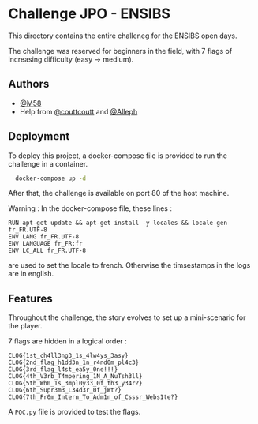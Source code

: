 # Challenge JPO - ENSIBS

This directory contains the entire challeneg for the ENSIBS open days. 

The challenge was reserved for beginners in the field, with 7 flags of increasing difficulty (easy -> medium).
## Authors

- [@M58](https://www.github.com/M58-ENSIBS)
- Help from [@couttcoutt](https://github.com/coutand-bastien)
    and [@Alleph](https://github.com/Alleph)

## Deployment

To deploy this project, a docker-compose file is provided to run the challenge in a container. 

```bash
  docker-compose up -d
```
After that, the challenge is available on port 80 of the host machine.

Warning : In the docker-compose file, these lines : 
```
RUN apt-get update && apt-get install -y locales && locale-gen fr_FR.UTF-8
ENV LANG fr_FR.UTF-8
ENV LANGUAGE fr_FR:fr
ENV LC_ALL fr_FR.UTF-8
```
are used to set the locale to french. Otherwise the timsestamps in the logs are in english.


## Features

Throughout the challenge, the story evolves to set up a mini-scenario for the player. 

7 flags are hidden in a logical order :

```
CLOG{1st_ch4ll3ng3_1s_4lw4ys_3asy}
CLOG{2nd_flag_h1dd3n_1n_r4nd0m_pl4c3}
CLOG{3rd_flag_l4st_ea5y_0ne!!!}
CLOG{4th_V3rb_T4mpering_1N_A_NuTsh3ll}
CLOG{5th_Wh0_1s_3mpl0y33_0f_th3_y34r?}
CLOG{6th_Supr3m3_L34d3r_0f_jWt?}
CLOG{7th_Fr0m_Intern_To_Adm1n_of_Csssr_Webs1te?}
```

A `POC.py` file is provided to test the flags.
